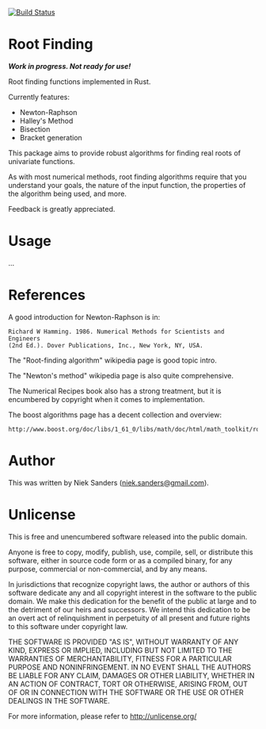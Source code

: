 [![Build Status](https://travis-ci.org/nieksand/rootfind.svg?branch=master)](https://travis-ci.org/nieksand/rootfind)

# Root Finding
***Work in progress.  Not ready for use!***

Root finding functions implemented in Rust.

Currently features:

* Newton-Raphson
* Halley's Method
* Bisection
* Bracket generation

This package aims to provide robust algorithms for finding real roots of
univariate functions.

As with most numerical methods, root finding algorithms require that you
understand your goals, the nature of the input function, the properties of the
algorithm being used, and more.

Feedback is greatly appreciated.

# Usage
...

# References
A good introduction for Newton-Raphson is in:

    Richard W Hamming. 1986. Numerical Methods for Scientists and Engineers 
    (2nd Ed.). Dover Publications, Inc., New York, NY, USA.

The "Root-finding algorithm" wikipedia page is good topic intro.

The "Newton's method" wikipedia page is also quite comprehensive.

The Numerical Recipes book also has a strong treatment, but it is encumbered by
copyright when it comes to implementation.

The boost algorithms page has a decent collection and overview:

    http://www.boost.org/doc/libs/1_61_0/libs/math/doc/html/math_toolkit/roots.html

# Author
This was written by Niek Sanders (niek.sanders@gmail.com).

# Unlicense
This is free and unencumbered software released into the public domain.

Anyone is free to copy, modify, publish, use, compile, sell, or distribute this
software, either in source code form or as a compiled binary, for any purpose,
commercial or non-commercial, and by any means.

In jurisdictions that recognize copyright laws, the author or authors of this
software dedicate any and all copyright interest in the software to the public
domain. We make this dedication for the benefit of the public at large and to
the detriment of our heirs and successors. We intend this dedication to be an
overt act of relinquishment in perpetuity of all present and future rights to
this software under copyright law.

THE SOFTWARE IS PROVIDED "AS IS", WITHOUT WARRANTY OF ANY KIND, EXPRESS OR
IMPLIED, INCLUDING BUT NOT LIMITED TO THE WARRANTIES OF MERCHANTABILITY, FITNESS
FOR A PARTICULAR PURPOSE AND NONINFRINGEMENT.  IN NO EVENT SHALL THE AUTHORS BE
LIABLE FOR ANY CLAIM, DAMAGES OR OTHER LIABILITY, WHETHER IN AN ACTION OF
CONTRACT, TORT OR OTHERWISE, ARISING FROM, OUT OF OR IN CONNECTION WITH THE
SOFTWARE OR THE USE OR OTHER DEALINGS IN THE SOFTWARE.

For more information, please refer to <http://unlicense.org/>
